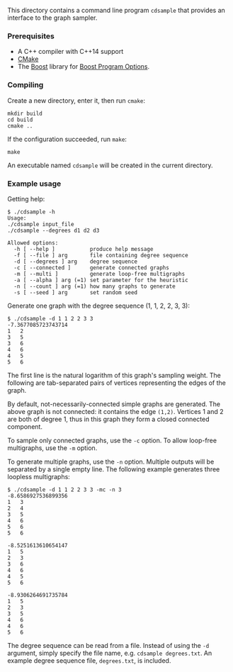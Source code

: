 This directory contains a command line program `cdsample` that provides an interface to the graph sampler.

### Prerequisites

 - A C++ compiler with C++14 support
 - [CMake](https://cmake.org/)
 - The [Boost](https://www.boost.org/) library for [Boost Program Options](https://www.boost.org/doc/libs/release/libs/program_options/).


### Compiling

Create a new directory, enter it, then run `cmake`:

```
mkdir build
cd build
cmake ..
```

If the configuration succeeded, run `make`:

```
make
```

An executable named `cdsample` will be created in the current directory.


### Example usage

Getting help:

```
$ ./cdsample -h
Usage:
./cdsample input_file
./cdsample --degrees d1 d2 d3

Allowed options:
  -h [ --help ]           produce help message
  -f [ --file ] arg       file containing degree sequence
  -d [ --degrees ] arg    degree sequence
  -c [ --connected ]      generate connected graphs
  -m [ --multi ]          generate loop-free multigraphs
  -a [ --alpha ] arg (=1) set parameter for the heuristic
  -n [ --count ] arg (=1) how many graphs to generate
  -s [ --seed ] arg       set random seed
  ```

Generate one graph with the degree sequence (1, 1, 2, 2, 3, 3):

```
$ ./cdsample -d 1 1 2 2 3 3
-7.3677085723743714
1	2
3	5
3	6
4	6
4	5
5	6
```

The first line is the natural logarithm of this graph's sampling weight. The following are tab-separated pairs of vertices representing the edges of the graph.

By default, not-necessarily-connected simple graphs are generated. The above graph is not connected: it contains the edge `(1,2)`. Vertices 1 and 2 are both of degree 1, thus in this graph they form a closed connected component.

To sample only connected graphs, use the `-c` option. To allow loop-free multigraphs, use the `-m` option.

To generate multiple graphs, use the `-n` option. Multiple outputs will be separated by a single empty line. The following example generates three loopless multigraphs:

```
$ ./cdsample -d 1 1 2 2 3 3 -mc -n 3
-8.6586927536899356
1	3
2	4
3	5
4	6
5	6
5	6

-8.5251613610654147
1	5
2	3
3	6
4	6
4	5
5	6

-8.9306264691735784
1	5
2	3
3	5
4	6
4	6
5	6
```

The degree sequence can be read from a file. Instead of using the `-d` argument, simply specify the file name, e.g. `cdsample degrees.txt`. An example degree sequence file, `degrees.txt`, is included.
